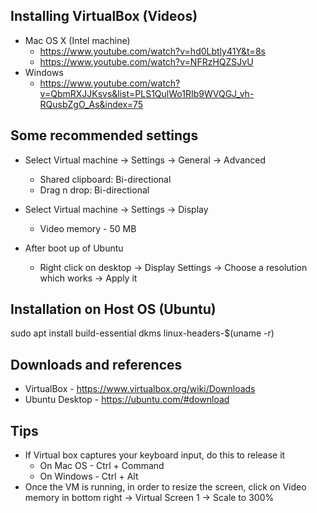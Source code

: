 ## Installing VirtualBox (Videos)
- Mac OS X (Intel machine)
    - https://www.youtube.com/watch?v=hd0Lbtly41Y&t=8s
    - https://www.youtube.com/watch?v=NFRzHQZSJvU
- Windows
    - https://www.youtube.com/watch?v=QbmRXJJKsvs&list=PLS1QulWo1RIb9WVQGJ_vh-RQusbZgO_As&index=75

## Some recommended settings
- Select Virtual machine -> Settings -> General -> Advanced
    - Shared clipboard: Bi-directional
    - Drag n drop: Bi-directional
- Select Virtual machine -> Settings -> Display
    - Video memory - 50 MB

- After boot up of Ubuntu
    - Right click on desktop -> Display Settings -> Choose a resolution which works -> Apply it

## Installation on Host OS (Ubuntu)
sudo apt install build-essential dkms linux-headers-$(uname -r)

## Downloads and references
- VirtualBox - https://www.virtualbox.org/wiki/Downloads
- Ubuntu Desktop - https://ubuntu.com/#download

## Tips
- If Virtual box captures your keyboard input, do this to release it
    - On Mac OS - Ctrl + Command
    - On Windows - Ctrl + Alt
- Once the VM is running, in order to resize the screen, click on Video memory in bottom right -> Virtual Screen 1 -> Scale to 300%